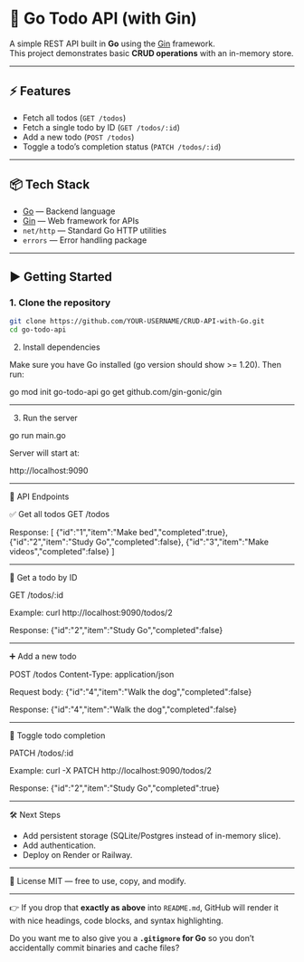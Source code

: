 # 📝 Go Todo API (with Gin)

A simple REST API built in **Go** using the [Gin](https://github.com/gin-gonic/gin) framework.  
This project demonstrates basic **CRUD operations** with an in-memory store.

---

## ⚡ Features

- Fetch all todos (`GET /todos`)
- Fetch a single todo by ID (`GET /todos/:id`)
- Add a new todo (`POST /todos`)
- Toggle a todo’s completion status (`PATCH /todos/:id`)

---

## 📦 Tech Stack

- [Go](https://golang.org/) — Backend language
- [Gin](https://github.com/gin-gonic/gin) — Web framework for APIs
- `net/http` — Standard Go HTTP utilities
- `errors` — Error handling package

---

## ▶️ Getting Started

### 1. Clone the repository

```bash
git clone https://github.com/YOUR-USERNAME/CRUD-API-with-Go.git
cd go-todo-api

```

2. Install dependencies

Make sure you have Go installed (go version should show >= 1.20).
Then run:

go mod init go-todo-api
go get github.com/gin-gonic/gin

---

3. Run the server

go run main.go

Server will start at:

http://localhost:9090

---

🔗 API Endpoints

✅ Get all todos
GET /todos

Response:
[
{"id":"1","item":"Make bed","completed":true},
{"id":"2","item":"Study Go","completed":false},
{"id":"3","item":"Make videos","completed":false}
]

---

📌 Get a todo by ID

GET /todos/:id

Example:
curl http://localhost:9090/todos/2

Response:
{"id":"2","item":"Study Go","completed":false}

---

➕ Add a new todo

POST /todos
Content-Type: application/json

Request body:
{"id":"4","item":"Walk the dog","completed":false}

Response:
{"id":"4","item":"Walk the dog","completed":false}

---

🔄 Toggle todo completion

PATCH /todos/:id

Example:
curl -X PATCH http://localhost:9090/todos/2

Response:
{"id":"2","item":"Study Go","completed":true}

---

🛠️ Next Steps

- Add persistent storage (SQLite/Postgres instead of in-memory slice).
- Add authentication.
- Deploy on Render or Railway.

---

📜 License
MIT — free to use, copy, and modify.

---

👉 If you drop that **exactly as above** into `README.md`, GitHub will render it with nice headings, code blocks, and syntax highlighting.

Do you want me to also give you a **`.gitignore` for Go** so you don’t accidentally commit binaries and cache files?
